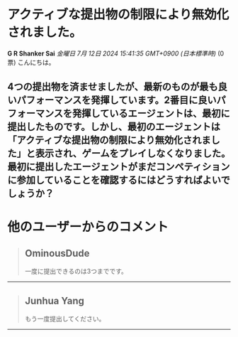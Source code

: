 # アクティブな提出物の制限により無効化されました。
**G R Shanker Sai** *金曜日 7月 12日 2024 15:41:35 GMT+0900 (日本標準時)* (0 票)
こんにちは。

4つの提出物を済ませましたが、最新のものが最も良いパフォーマンスを発揮しています。2番目に良いパフォーマンスを発揮しているエージェントは、最初に提出したものです。しかし、最初のエージェントは「アクティブな提出物の制限により無効化されました」と表示され、ゲームをプレイしなくなりました。最初に提出したエージェントがまだコンペティションに参加していることを確認するにはどうすればよいでしょうか？
---
# 他のユーザーからのコメント
> ## OminousDude
> 
> 一度に提出できるのは3つまでです。
> 
> 
> 
---
> ## Junhua Yang
> 
> もう一度提出してください。
> 
> 
> 
--- 

